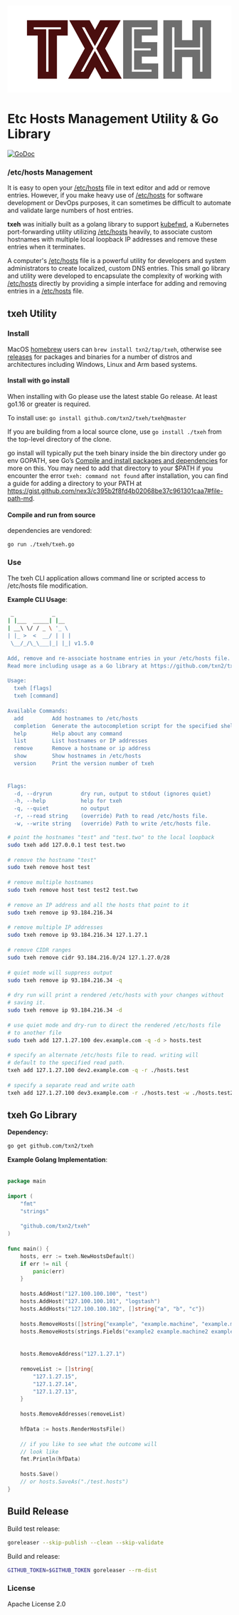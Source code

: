 ![txeh - /etc/hosts mangement](logo.png)


# Etc Hosts Management Utility & Go Library

[![GoDoc](https://godoc.org/github.com/txn2/irsync/txeh?status.svg)](https://godoc.org/github.com/txn2/txeh)

### /etc/hosts Management

It is easy to open your [/etc/hosts] file in text editor and add or remove entries. However, if you make heavy use of [/etc/hosts] for software development or DevOps purposes, it can sometimes be difficult to automate and validate large numbers of host entries.

**txeh** was initially built as a golang library to support [kubefwd](https://github.com/txn2/kubefwd), a Kubernetes port-forwarding utility utilizing [/etc/hosts] heavily, to associate custom hostnames with multiple local loopback IP addresses and remove these entries when it terminates.

A computer's [/etc/hosts] file is a powerful utility for developers and system administrators to create localized, custom DNS entries. This small go library and utility were developed to encapsulate the complexity of working with [/etc/hosts] directly by providing a simple interface for adding and removing entries in a [/etc/hosts] file.

## txeh Utility

### Install

MacOS [homebrew](https://brew.sh) users can `brew install txn2/tap/txeh`, otherwise see [releases](https://github.com/txn2/txeh/releases) for packages and binaries for a number of distros and architectures including Windows, Linux and Arm based systems.

#### Install with go install

When installing with Go please use the latest stable Go release. At least go1.16 or greater is required.

To install use: `go install github.com/txn2/txeh/txeh@master`

If you are building from a local source clone, use `go install ./txeh` from the top-level directory of the clone.

go install will typically put the txeh binary inside the bin directory under go env GOPATH, see Go’s [Compile and install packages and dependencies](https://golang.org/cmd/go/#hdr-Compile_and_install_packages_and_dependencies) for more on this. You may need to add that directory to your $PATH if you encounter the error `txeh: command not found` after installation, you can find a guide for adding a directory to your PATH at https://gist.github.com/nex3/c395b2f8fd4b02068be37c961301caa7#file-path-md.

#### Compile and run from source

dependencies are vendored:
```
go run ./txeh/txeh.go
```

### Use

The txeh CLI application allows command line or scripted access to /etc/hosts file modification.

**Example CLI Usage**:
```bash
 _            _
| |___  _____| |__
| __\ \/ / _ \ '_ \
| |_ >  <  __/ | | |
 \__/_/\_\___|_| |_| v1.5.0

Add, remove and re-associate hostname entries in your /etc/hosts file.
Read more including usage as a Go library at https://github.com/txn2/txeh

Usage:
  txeh [flags]
  txeh [command]

Available Commands:
  add         Add hostnames to /etc/hosts
  completion  Generate the autocompletion script for the specified shell
  help        Help about any command
  list        List hostnames or IP addresses
  remove      Remove a hostname or ip address
  show        Show hostnames in /etc/hosts
  version     Print the version number of txeh


Flags:
  -d, --dryrun         dry run, output to stdout (ignores quiet)
  -h, --help           help for txeh
  -q, --quiet          no output
  -r, --read string    (override) Path to read /etc/hosts file.
  -w, --write string   (override) Path to write /etc/hosts file.
```


```bash
# point the hostnames "test" and "test.two" to the local loopback
sudo txeh add 127.0.0.1 test test.two

# remove the hostname "test"
sudo txeh remove host test

# remove multiple hostnames
sudo txeh remove host test test2 test.two

# remove an IP address and all the hosts that point to it
sudo txeh remove ip 93.184.216.34

# remove multiple IP addresses
sudo txeh remove ip 93.184.216.34 127.1.27.1

# remove CIDR ranges
sudo txeh remove cidr 93.184.216.0/24 127.1.27.0/28

# quiet mode will suppress output
sudo txeh remove ip 93.184.216.34 -q

# dry run will print a rendered /etc/hosts with your changes without
# saving it.
sudo txeh remove ip 93.184.216.34 -d

# use quiet mode and dry-run to direct the rendered /etc/hosts file
# to another file
sudo txeh add 127.1.27.100 dev.example.com -q -d > hosts.test

# specify an alternate /etc/hosts file to read. writing will
# default to the specified read path.
txeh add 127.1.27.100 dev2.example.com -q -r ./hosts.test

# specify a separate read and write oath
txeh add 127.1.27.100 dev3.example.com -r ./hosts.test -w ./hosts.test2

```

## txeh Go Library

**Dependency:**
```bash
go get github.com/txn2/txeh
```

**Example Golang Implementation**:
```go

package main

import (
    "fmt"
    "strings"

    "github.com/txn2/txeh"
)

func main() {
    hosts, err := txeh.NewHostsDefault()
    if err != nil {
        panic(err)
    }

    hosts.AddHost("127.100.100.100", "test")
    hosts.AddHost("127.100.100.101", "logstash")
    hosts.AddHosts("127.100.100.102", []string{"a", "b", "c"})

    hosts.RemoveHosts([]string{"example", "example.machine", "example.machine.example.com"})
    hosts.RemoveHosts(strings.Fields("example2 example.machine2 example.machine.example.com2"))


    hosts.RemoveAddress("127.1.27.1")

    removeList := []string{
        "127.1.27.15",
        "127.1.27.14",
        "127.1.27.13",
    }

    hosts.RemoveAddresses(removeList)

    hfData := hosts.RenderHostsFile()

    // if you like to see what the outcome will
    // look like
    fmt.Println(hfData)

    hosts.Save()
    // or hosts.SaveAs("./test.hosts")
}

```

## Build Release

Build test release:
```bash
goreleaser --skip-publish --clean --skip-validate
```

Build and release:
```bash
GITHUB_TOKEN=$GITHUB_TOKEN goreleaser --rm-dist
```

### License

Apache License 2.0

[/etc/hosts]:https://en.wikipedia.org/wiki/Hosts_(file)
